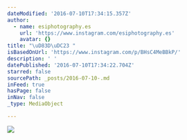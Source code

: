 ```yaml
---
dateModified: '2016-07-10T17:34:15.357Z'
author:
  - name: esiphotography.es
    url: 'https://www.instagram.com/esiphotography.es'
    avatar: {}
title: "\uD83D\uDC23 "
isBasedOnUrl: 'https://www.instagram.com/p/BHsC4MeBBkP/'
description: ' '
datePublished: '2016-07-10T17:34:22.704Z'
starred: false
sourcePath: _posts/2016-07-10-.md
inFeed: true
hasPage: false
inNav: false
_type: MediaObject

---
```

![ ](https://imgflo.herokuapp.com/graph/vahj1ThiexotieMo/d5093511d0d81a308439672717951e59/noop.jpg?input=https%3A%2F%2Fscontent.cdninstagram.com%2Ft51.2885-15%2Fs640x640%2Fsh0.08%2Fe35%2F13658768_155185974891101_1366179716_n.jpg%3Fig_cache_key%3DMTI5MTQxOTg1MDkyMDY5NjA3OQ%253D%253D.2)